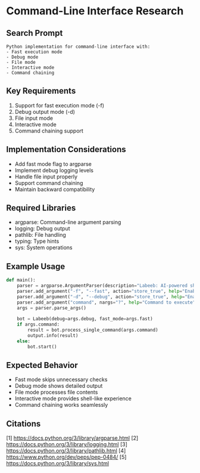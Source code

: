 # Command-Line Interface Research

## Search Prompt
```
Python implementation for command-line interface with:
- Fast execution mode
- Debug mode
- File mode
- Interactive mode
- Command chaining
```

## Key Requirements
1. Support for fast execution mode (-f)
2. Debug output mode (-d)
3. File input mode
4. Interactive mode
5. Command chaining support

## Implementation Considerations
- Add fast mode flag to argparse
- Implement debug logging levels
- Handle file input properly
- Support command chaining
- Maintain backward compatibility

## Required Libraries
- argparse: Command-line argument parsing
- logging: Debug output
- pathlib: File handling
- typing: Type hints
- sys: System operations

## Example Usage
```python
def main():
    parser = argparse.ArgumentParser(description="Labeeb: AI-powered shell assistant")
    parser.add_argument("-f", "--fast", action="store_true", help="Enable fast execution mode")
    parser.add_argument("-d", "--debug", action="store_true", help="Enable debug output")
    parser.add_argument("command", nargs="?", help="Command to execute")
    args = parser.parse_args()
    
    bot = Labeeb(debug=args.debug, fast_mode=args.fast)
    if args.command:
        result = bot.process_single_command(args.command)
        output.info(result)
    else:
        bot.start()
```

## Expected Behavior
- Fast mode skips unnecessary checks
- Debug mode shows detailed output
- File mode processes file contents
- Interactive mode provides shell-like experience
- Command chaining works seamlessly

## Citations
[1] https://docs.python.org/3/library/argparse.html
[2] https://docs.python.org/3/library/logging.html
[3] https://docs.python.org/3/library/pathlib.html
[4] https://www.python.org/dev/peps/pep-0484/
[5] https://docs.python.org/3/library/sys.html
